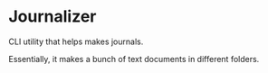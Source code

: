 # Journalizer

CLI utility that helps makes journals.

Essentially, it makes a bunch of text documents in different folders.
